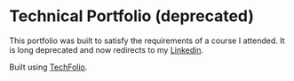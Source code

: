 # Technical Portfolio (deprecated)

This portfolio was built to satisfy the requirements of a course I attended. It is long deprecated and now redirects to my [Linkedin](https://www.linkedin.com/in/keithokuna/).

Built using [TechFolio](http://techfolios.github.io). 
